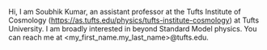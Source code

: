 Hi, I am Soubhik Kumar, an assistant professor at the Tufts Institute of Cosmology (https://as.tufts.edu/physics/tufts-institute-cosmology) at Tufts University. I am broadly interested in beyond Standard Model physics.
You can reach me at <my_first_name.my_last_name>@tufts.edu.

<!---
soubhikk/soubhikk is a ✨ special ✨ repository because its `README.md` (this file) appears on your GitHub profile.
You can click the Preview link to take a look at your changes.
--->
